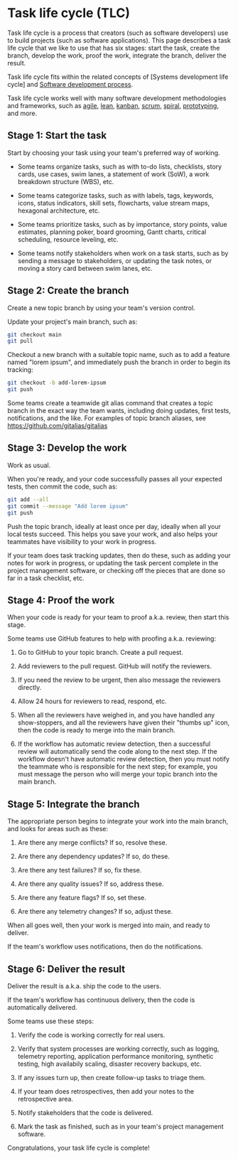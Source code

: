# Task life cycle (TLC)

Task life cycle is a process that creators (such as software developers) use to build projects (such as software applications). This page describes a task life cycle that we like to use that has six stages: start the task, create the branch, develop the work, proof the work, integrate the branch, deliver the result.

Task life cycle fits within the related concepts of [Systems development life cycle] and [Software development process](https://wikipedia.org/wiki/Software_development_process).

Task life cycle works well with many software development methodologies and frameworks, such as [agile](https://wikipedia.org/wiki/Agile_software_development), [lean](https://wikipedia.org/wiki/Lean_software_development), [kanban](https://wikipedia.org/wiki/Kanban), [scrum](https://wikipedia.org/wiki/Scrum), [spiral](https://wikipedia.org/wiki/Spiral_model), [prototyping](https://wikipedia.org/wiki/Software_prototyping), and more.


## Stage 1: Start the task

Start by choosing your task using your team's preferred way of working.

* Some teams organize tasks, such as with to-do lists, checklists, story cards, use cases, swim lanes, a statement of work (SoW), a work breakdown structure (WBS), etc.

* Some teams categorize tasks, such as with labels, tags, keywords, icons, status indicators, skill sets, flowcharts, value stream maps, hexagonal architecture, etc.

* Some teams prioritize tasks, such as by importance, story points, value estimates, planning poker, board grooming, Gantt charts, critical scheduling, resource leveling, etc.

* Some teams notify stakeholders when work on a task starts, such as by sending a message to stakeholders, or updating the task notes, or moving a story card between swim lanes, etc.


## Stage 2: Create the branch
 
Create a new topic branch by using your team's version control.

Update your project's main branch, such as:

```sh
git checkout main
git pull
```

Checkout a new branch with a suitable topic name, such as to add a feature named "lorem ipsum", and immediately push the branch in order to begin its tracking:

```sh
git checkout -b add-lorem-ipsum
git push
```

Some teams create a teamwide git alias command that creates a topic branch in the exact way the team wants, including doing updates, first tests, notifications, and the like. For examples of topic branch aliases, see https://github.com/gitalias/gitalias


## Stage 3: Develop the work

Work as usual. 

When you're ready, and your code successfully passes all your expected tests, then commit the code, such as:

```sh
git add --all
git commit --message "Add lorem ipsum"
git push
```

Push the topic branch, ideally at least once per day, ideally when all your local tests succeed. This helps you save your work, and also helps your teammates have visibility to your work in progress.

If your team does task tracking updates, then do these, such as adding your notes for work in progress, or updating the task percent complete in the project management software, or checking off the pieces that are done so far in a task checklist, etc.


## Stage 4: Proof the work

When your code is ready for your team to proof a.k.a. review, then start this stage.

Some teams use GitHub features to help with proofing a.k.a. reviewing:

1. Go to GitHub to your topic branch. Create a pull request. 

2. Add reviewers to the pull request. GitHub will notify the reviewers.

3. If you need the review to be urgent, then also message the reviewers directly. 

4. Allow 24 hours for reviewers to read, respond, etc.

5. When all the reviewers have weighed in, and you have handled any show-stoppers, and all the reviewers have given their "thumbs up" icon, then the code is ready to merge into the main branch.

6. If the workflow has automatic review detection, then a successful review will automatically send the code along to the next step. If the workflow doesn't have automatic review detection, then you must notify the teammate who is responsible for the next step; for example, you must message the person who will merge your topic branch into the main branch.


## Stage 5: Integrate the branch

The appropriate person begins to integrate your work into the main branch, and looks for areas such as these:

1. Are there any merge conflicts? If so, resolve these.

2. Are there any dependency updates? If so, do these.

3. Are there any test failures? If so, fix these.

4. Are there any quality issues? If so, address these.

5. Are there any feature flags? If so, set these.

6. Are there any telemetry changes? If so, adjust these.

When all goes well, then your work is merged into main, and ready to deliver.

If the team's workflow uses notifications, then do the notifications.


## Stage 6: Deliver the result

Deliver the result is a.k.a. ship the code to the users.

If the team's workflow has continuous delivery, then the code is automatically delivered. 

Some teams use these steps:

1. Verify the code is working correctly for real users.

2. Verify that system processes are working correctly, such as logging, telemetry reporting, application performance monitoring, synthetic testing, high availabily scaling, disaster recovery backups, etc. 

3. If any issues turn up, then create follow-up tasks to triage them.

4. If your team does retrospectives, then add your notes to the retrospective area.

5. Notify stakeholders that the code is delivered.

6. Mark the task as finished, such as in your team's project management software.

Congratulations, your task life cycle is complete!
